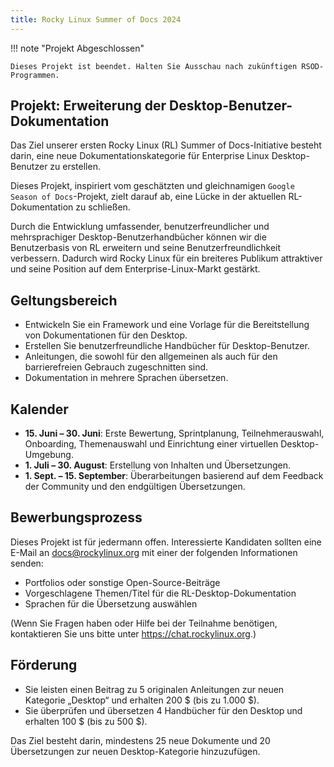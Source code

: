 ```yaml
---
title: Rocky Linux Summer of Docs 2024
---
```


!!! note "Projekt Abgeschlossen"

```
Dieses Projekt ist beendet. Halten Sie Ausschau nach zukünftigen RSOD-Programmen.
```

## Projekt: Erweiterung der Desktop-Benutzer-Dokumentation

Das Ziel unserer ersten Rocky Linux (RL) Summer of Docs-Initiative besteht darin, eine neue Dokumentationskategorie für Enterprise Linux Desktop-Benutzer zu erstellen.

Dieses Projekt, inspiriert vom geschätzten und gleichnamigen `Google Season of Docs`-Projekt, zielt darauf ab, eine Lücke in der aktuellen RL-Dokumentation zu schließen.

Durch die Entwicklung umfassender, benutzerfreundlicher und mehrsprachiger Desktop-Benutzerhandbücher können wir die Benutzerbasis von RL erweitern und seine Benutzerfreundlichkeit verbessern. Dadurch wird Rocky Linux für ein breiteres Publikum attraktiver und seine Position auf dem Enterprise-Linux-Markt gestärkt.

## Geltungsbereich

- Entwickeln Sie ein Framework und eine Vorlage für die Bereitstellung von Dokumentationen für den Desktop.
- Erstellen Sie benutzerfreundliche Handbücher für Desktop-Benutzer.
- Anleitungen, die sowohl für den allgemeinen als auch für den barrierefreien Gebrauch zugeschnitten sind.
- Dokumentation in mehrere Sprachen übersetzen.

## Kalender

- **15. Juni – 30. Juni**: Erste Bewertung, Sprintplanung, Teilnehmerauswahl, Onboarding, Themenauswahl und Einrichtung einer virtuellen Desktop-Umgebung.
- **1. Juli – 30. August**: Erstellung von Inhalten und Übersetzungen.
- **1. Sept. – 15. September**: Überarbeitungen basierend auf dem Feedback der Community und den endgültigen Übersetzungen.

## Bewerbungsprozess

Dieses Projekt ist für jedermann offen. Interessierte Kandidaten sollten eine E-Mail an docs@rockylinux.org mit einer der folgenden Informationen senden:

- Portfolios oder sonstige Open-Source-Beiträge
- Vorgeschlagene Themen/Titel für die RL-Desktop-Dokumentation
- Sprachen für die Übersetzung auswählen

(Wenn Sie Fragen haben oder Hilfe bei der Teilnahme benötigen, kontaktieren Sie uns bitte unter https://chat.rockylinux.org.)

## Förderung

- Sie leisten einen Beitrag zu 5 originalen Anleitungen zur neuen Kategorie „Desktop“ und erhalten 200 $ (bis zu 1.000 $).
- Sie überprüfen und übersetzen 4 Handbücher für den Desktop und erhalten 100 $ (bis zu 500 $).

Das Ziel besteht darin, mindestens 25 neue Dokumente und 20 Übersetzungen zur neuen Desktop-Kategorie hinzuzufügen.
